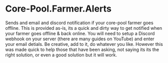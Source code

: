 # Core-Pool.Farmer.Alerts
Sends and email and discord notification if your core-pool farmer goes offline.
This is provided as-is, its a quick and dirty way to get notified when your farmer goes offline & back online. You will need to setup a Discord webhook on your server (there are many guides on YouTube) and enter your email detials. Be creative, add to it, do whatever you like. However this was made quick to help those that have been asking, not saying its its the right solution, or even a good solution but it will work.

